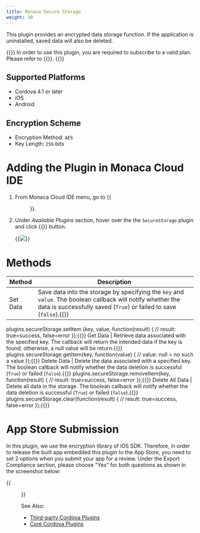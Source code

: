 ```yaml
---
title: Monaca Secure Storage
weight: 30
---
```


This plugin provides an encrypted data storage function. If the
application is uninstalled, saved data will also be deleted.

{{<note>}}
  In order to use this plugin, you are required to subscribe to a valid plan. Please refer to {{<link href="https://monaca.mobi/en/pricing" title="Monaca Subscription Plans">}}.
{{</note>}}

## Supported Platforms

-   Cordova 4.1 or later
-   iOS
-   Android

## Encryption Scheme

- Encryption Method: `AES`
- Key Length: `256` bits

# Adding the Plugin in Monaca Cloud IDE

1.  From Monaca Cloud IDE menu, go to {{<menu menu1="Configure" menu2="Cordova Plugin Settings">}}.

2.  Under *Available Plugins* section, hover over the the `SecureStorage` plugin and click {{<guilabel name="Enable">}} button.

    {{<img src="/images/reference/power_plugins/secure_storage/1.png">}}

# Methods

Method | Description
-------|-----------------
Set Data | Save data into the storage by specifying the `key` and `value`. The boolean callback will notify whether the data is successfully saved (`True`) or failed to save (`false`).{{<highlight javascript>}}
plugins.secureStorage.setItem   (key, value, function(result) {
// result: true=success, false=error
});{{</highlight>}}
Get Data | Retrieve data associated with the specified key. The callback will return the intended data if the key is found; otherwise, a null value will be return.{{<highlight javascript>}}
plugins.secureStorage.getItem(key, function(value) {
// value: null = no such a value
});{{</highlight>}}
Delete Data | Delete the data associated with a specified key. The boolean callback will notify whether the data deletion is successful (`True`) or failed (`false`).{{<highlight javascript>}}
plugins.secureStorage.removeItem(key, function(result) {
// result: true=success, false=error
});{{</highlight>}}
Delete All Data | Delete all data in the storage. The boolean callback will notify whether the data deletion is successful (`True`) or failed (`false`).{{<highlight javascript>}}
plugins.secureStorage.clear(function(result) {
// result: true=success, false=error
});{{</highlight>}}

# App Store Submission

In this plugin, we use the encryption library of iOS SDK. Therefore, in
order to release the built app embedded this plugin to the App Store,
you need to set 2 options when you submit your app for a review. Under
the Export Compliance section, please choose "Yes" for both questions as
shown in the screenshot below:

{{<figure src="/images/reference/power_plugins/secure_storage/2.png">}}

See Also:

- [Third-party Cordova Plugins](../../third_party_phonegap)
- [Core Cordova Plugins](../../cordova_6.5)
